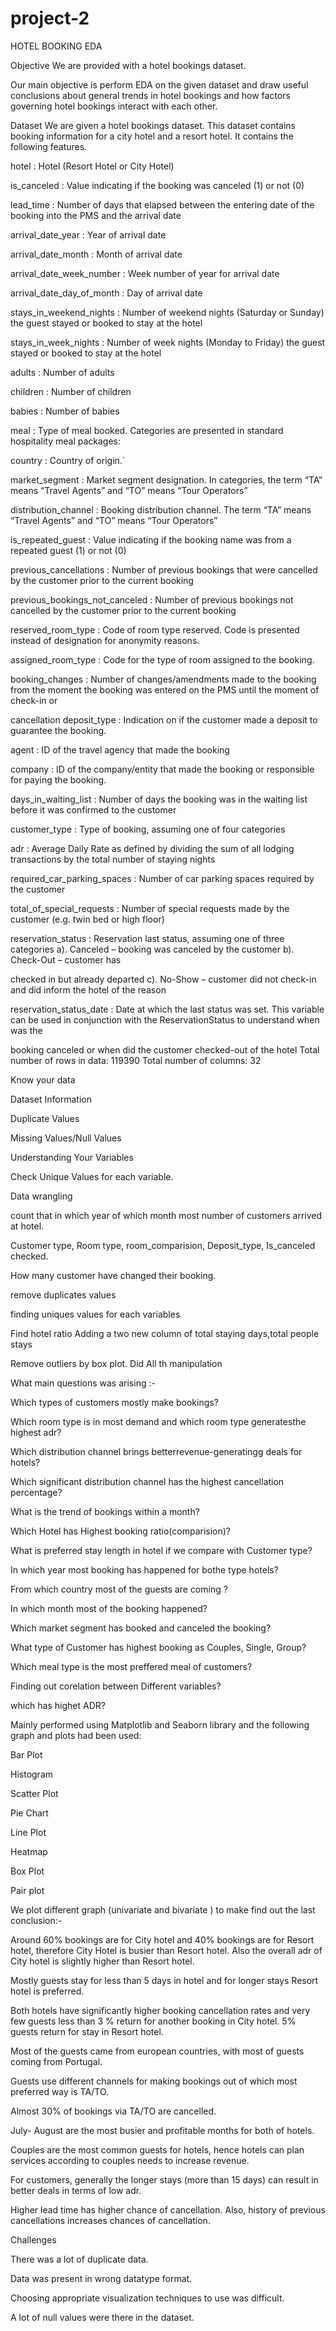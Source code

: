 # project-2
HOTEL BOOKING EDA

Objective We are provided with a hotel bookings dataset.

Our main objective is perform EDA on the given dataset and draw useful conclusions about general trends in hotel bookings and how factors governing hotel bookings interact with each other.

Dataset We are given a hotel bookings dataset. This dataset contains booking information for a city hotel and a resort hotel. It contains the following features.

hotel : Hotel (Resort Hotel or City Hotel)

is_canceled : Value indicating if the booking was canceled (1) or not (0)

lead_time : Number of days that elapsed between the entering date of the booking into the PMS and the arrival date

arrival_date_year : Year of arrival date

arrival_date_month : Month of arrival date

arrival_date_week_number : Week number of year for arrival date

arrival_date_day_of_month : Day of arrival date

stays_in_weekend_nights : Number of weekend nights (Saturday or Sunday) the guest stayed or booked to stay at the hotel

stays_in_week_nights : Number of week nights (Monday to Friday) the guest stayed or booked to stay at the hotel

adults : Number of adults

children : Number of children

babies : Number of babies

meal : Type of meal booked. Categories are presented in standard hospitality meal packages:

country : Country of origin.`

market_segment : Market segment designation. In categories, the term “TA” means “Travel Agents” and “TO” means “Tour Operators”

distribution_channel : Booking distribution channel. The term “TA” means “Travel Agents” and “TO” means “Tour Operators”

is_repeated_guest : Value indicating if the booking name was from a repeated guest (1) or not (0)

previous_cancellations : Number of previous bookings that were cancelled by the customer prior to the current booking

previous_bookings_not_canceled : Number of previous bookings not cancelled by the customer prior to the current booking

reserved_room_type : Code of room type reserved. Code is presented instead of designation for anonymity reasons.

assigned_room_type : Code for the type of room assigned to the booking.

booking_changes : Number of changes/amendments made to the booking from the moment the booking was entered on the PMS until the moment of check-in or

cancellation deposit_type : Indication on if the customer made a deposit to guarantee the booking.

agent : ID of the travel agency that made the booking

company : ID of the company/entity that made the booking or responsible for paying the booking.

days_in_waiting_list : Number of days the booking was in the waiting list before it was confirmed to the customer

customer_type : Type of booking, assuming one of four categories

adr : Average Daily Rate as defined by dividing the sum of all lodging transactions by the total number of staying nights

required_car_parking_spaces : Number of car parking spaces required by the customer

total_of_special_requests : Number of special requests made by the customer (e.g. twin bed or high floor)

reservation_status : Reservation last status, assuming one of three categories a). Canceled – booking was canceled by the customer b). Check-Out – customer has

checked in but already departed c). No-Show – customer did not check-in and did inform the hotel of the reason

reservation_status_date : Date at which the last status was set. This variable can be used in conjunction with the ReservationStatus to understand when was the

booking canceled or when did the customer checked-out of the hotel Total number of rows in data: 119390 Total number of columns: 32

Know your data

Dataset Information

Duplicate Values

Missing Values/Null Values

Understanding Your Variables

Check Unique Values for each variable.

Data wrangling

count that in which year of which month most number of customers arrived at hotel.

Customer type, Room type, room_comparision, Deposit_type, Is_canceled checked.

How many customer have changed their booking.

remove duplicates values

finding uniques values for each variables

Find hotel ratio Adding a two new column of total staying days,total people stays

Remove outliers by box plot. Did All th manipulation

What main questions was arising :-

Which types of customers mostly make bookings?

Which room type is in most demand and which room type generatesthe highest adr?

Which distribution channel brings betterrevenue-generatingg deals for hotels?

Which significant distribution channel has the highest cancellation percentage?

What is the trend of bookings within a month?

Which Hotel has Highest booking ratio(comparision)?

What is preferred stay length in hotel if we compare with Customer type?

In which year most booking has happened for bothe type hotels?

From which country most of the guests are coming ?

In which month most of the booking happened?

Which market segment has booked and canceled the booking?

What type of Customer has highest booking as Couples, Single, Group?

Which meal type is the most preffered meal of customers?

Finding out corelation between Different variables?

which has highet ADR?

Mainly performed using Matplotlib and Seaborn library and the following graph and plots had been used:

Bar Plot

Histogram

Scatter Plot

Pie Chart

Line Plot

Heatmap

Box Plot

Pair plot

We plot different graph (univariate and bivariate ) to make find out the last conclusion:-

Around 60% bookings are for City hotel and 40% bookings are for Resort hotel, therefore City Hotel is busier than Resort hotel. Also the overall adr of City hotel is slightly higher than Resort hotel.

Mostly guests stay for less than 5 days in hotel and for longer stays Resort hotel is preferred.

Both hotels have significantly higher booking cancellation rates and very few guests less than 3 % return for another booking in City hotel. 5% guests return for stay in Resort hotel.

Most of the guests came from european countries, with most of guests coming from Portugal.

Guests use different channels for making bookings out of which most preferred way is TA/TO.

Almost 30% of bookings via TA/TO are cancelled.

July- August are the most busier and profitable months for both of hotels.

Couples are the most common guests for hotels, hence hotels can plan services according to couples needs to increase revenue.

For customers, generally the longer stays (more than 15 days) can result in better deals in terms of low adr.

Higher lead time has higher chance of cancellation. Also, history of previous cancellations increases chances of cancellation.

Challenges

There was a lot of duplicate data.

Data was present in wrong datatype format.

Choosing appropriate visualization techniques to use was difficult.

A lot of null values were there in the dataset.
